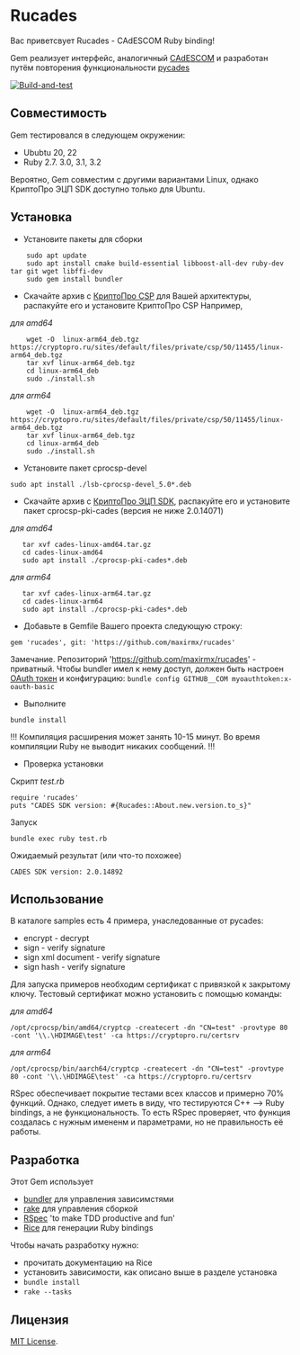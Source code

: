 # Rucades

Вас приветсвует Rucades - CAdESCOM Ruby binding!

Gem реализует интерфейс, аналогичный [CAdESCOM](https://docs.cryptopro.ru/cades/reference/cadescom)
и разработан путём повторения функциональности [pycades](https://docs.cryptopro.ru/cades/pycades)

[![Build-and-test](https://github.com/maxirmx/rucades/actions/workflows/main.yml/badge.svg)](https://github.com/maxirmx/rucades/actions/workflows/main.yml)

## Совместимость

Gem тестировался в следующем окружении:
* Ububtu 20, 22
* Ruby 2.7. 3.0, 3.1, 3.2

Вероятно, Gem совместим с другими вариантами Linux, однако КриптоПро ЭЦП SDK доступно только для Ubuntu.

## Установка

* Установите пакеты  для сборки
```
    sudo apt update
    sudo apt install cmake build-essential libboost-all-dev ruby-dev tar git wget libffi-dev
    sudo gem install bundler
```
* Скачайте архив с [КриптоПро CSP](https://cryptopro.ru/products/csp/downloads) для Вашей архитектуры, распакуйте его и установите КриптоПро CSP
  Например,

_для amd64_
```
    wget -O  linux-arm64_deb.tgz https://cryptopro.ru/sites/default/files/private/csp/50/11455/linux-arm64_deb.tgz
    tar xvf linux-arm64_deb.tgz
    cd linux-arm64_deb
    sudo ./install.sh
```

_для arm64_
```
    wget -O  linux-arm64_deb.tgz https://cryptopro.ru/sites/default/files/private/csp/50/11455/linux-arm64_deb.tgz
    tar xvf linux-arm64_deb.tgz
    cd linux-arm64_deb
    sudo ./install.sh
```
* Установите пакет cprocsp-devel
```
sudo apt install ./lsb-cprocsp-devel_5.0*.deb
```
* Скачайте архив с [КриптоПро ЭЦП SDK](https://cryptopro.ru/products/cades/downloads), распакуйте его и установите пакет cprocsp-pki-cades (версия не ниже 2.0.14071)

_для amd64_
```
   tar xvf cades-linux-amd64.tar.gz
   cd cades-linux-amd64
   sudo apt install ./cprocsp-pki-cades*.deb
```

_для arm64_
```
   tar xvf cades-linux-arm64.tar.gz
   cd cades-linux-arm64
   sudo apt install ./cprocsp-pki-cades*.deb
```
* Добавьте в Gemfile Вашего проекта следующую строку:
```
gem 'rucades', git: 'https://github.com/maxirmx/rucades'
```
Замечание. Репозиторий 'https://github.com/maxirmx/rucades' - приватный. Чтобы bundler имел к нему доступ,
должен быть настроен [OAuth токен](https://docs.github.com/ru/authentication/keeping-your-account-and-data-secure/managing-your-personal-access-tokens)
и конфигурацию: ```bundle config GITHUB__COM myoauthtoken:x-oauth-basic```

* Выполните
```
bundle install
```
!!! Компиляция расширения может занять 10-15 минут. Во время компиляции Ruby не выводит никаких сообщений. !!!

* Проверка установки

Скрипт _test.rb_
```
require 'rucades'
puts "CADES SDK version: #{Rucades::About.new.version.to_s}"
```
Запуск
```
bundle exec ruby test.rb
```

Ожидаемый результат (или что-то похожее)
```
CADES SDK version: 2.0.14892
```

## Использование

В каталоге samples есть 4 примера, унаследованные от pycades:
* encrypt - decrypt
* sign - verify signature
* sign xml document - verify signature
* sign hash - verify signature

Для запуска примеров необходим сертификат с привязкой к закрытому ключу.
Тестовый сертификат можно установить с помощью команды:

_для amd64_
```
/opt/cprocsp/bin/amd64/cryptcp -createcert -dn "CN=test" -provtype 80 -cont '\\.\HDIMAGE\test' -ca https://cryptopro.ru/certsrv
```

_для arm64_
```
/opt/cprocsp/bin/aarch64/cryptcp -createcert -dn "CN=test" -provtype 80 -cont '\\.\HDIMAGE\test' -ca https://cryptopro.ru/certsrv
```

RSpec обеспечивает покрытие тестами всех классов и примерно 70% функций.
Однако, следует иметь в виду, что тестируются С++ --> Ruby bindings, а не функциональность.
То есть RSpec проверяет, что функция создалась с нужным имененм и параметрами, но не правильность её работы.

## Разработка

Этот Gem использует
* [bundler](https://bundler.io/guides/getting_started.html) для управления зависимстями
* [rake](https://ruby.github.io/rake/) для управления сборкой
* [RSpec](https://rspec.info/) 'to make TDD productive and fun'
* [Rice](https://jasonroelofs.com/rice/4.x/introduction.html) для генерации Ruby bindings

Чтобы начать разработку нужно:
* прочитать документацию на Rice
* установить зависимости, как описано выше в разделе установка
* ```bundle install```
* ```rake --tasks```

## Лицензия

[MIT License](https://opensource.org/licenses/MIT).
